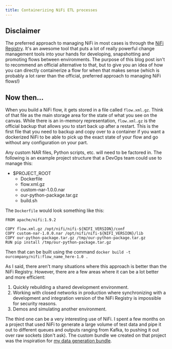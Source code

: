 ```yaml
---
title: Containerizing NiFi ETL processes
---
```


## Disclaimer

The preferred approach to managing NiFi in most cases is through the [NiFi Registry](https://nifi.apache.org/registry.html). It's an awesome tool that puts a lot of really powerful change management tools into your hands for developing, snapshotting and promoting flows between environments. The purpose of this blog post isn't to recommend an official alternative to that, but to give you an idea of how you can directly containerize a flow for when that makes sense (which is probably a lot rarer than the official, preferred approach to managing NiFi flows!)

## Now then...

When you build a NiFi flow, it gets stored in a file called `flow.xml.gz`. Think of that file as the main storage area for the state of what you see on the canvas. While there is an in-memory representation, `flow.xml.gz` is the official backup that allows you to start back up after a restart. This is the first file that you need to backup and copy over to a container if you want a dockerized NiFi to be able to pick up the exact state of your flow and go without any configuration on your part.

Any custom NAR files, Python scripts, etc. will need to be factored in. The following is an example project structure that a DevOps team could use to manage this:

* $PROJECT_ROOT
  * Dockerfile
  * flow.xml.gz
  * custom-nar-1.0.0.nar
  * our-python-package.tar.gz
  * build.sh

The `Dockerfile` would look something like this:

```
FROM apache/nifi:1.9.2

COPY flow.xml.gz /opt/nifi/nifi-${NIFI_VERSION}/conf
COPY custom-nar-1.0.0.nar /opt/nifi/nifi-${NIFI_VERSION}/lib
COPY our-python-package.tar.gz /tmp/our-python-package.tar.gz
RUN pip install /tmp/our-python-package.tar.gz
```

Then that can be built using the command `docker build -t ourcompany/nifi:flow_name_here-1.0 .`

As I said, there aren't many situations where this approach is better than the NiFi Registry. However, there are a few areas where it can be a lot better and more efficient:

1. Quickly rebuilding a shared development environment.
2. Working with closed networks in production where synchronizing with a development and integration version of the NiFi Registry is impossible for security reasons.
3. Demos and simulating another environment.

The third one can be a very interesting use of NiFi. I spent a few months on a project that used NiFi to generate a large volume of test data and pipe it out to different queues and outputs ranging from Kafka, to pushing it out over raw sockets (don't ask). The custom bundle we created on that project was the inspiration for [my data generation bundle](https://github.com/MikeThomsen/nifi-datageneration-bundle).